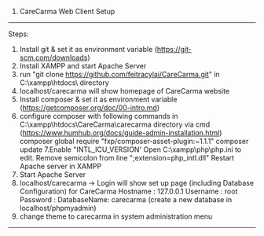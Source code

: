 1. CareCarma Web Client Setup
------------------------------------------------------------------------------------------------------------------------
Steps:
1. Install git & set it as environment variable (https://git-scm.com/downloads) 
2. Install XAMPP and start Apache Server
3. run "git clone https://github.com/feitracylai/CareCarma.git" in C:\xampp\htdocs\ directory
4. localhost/carecarma will show homepage of CareCarma website
5. Install composer & set it as environment variable (https://getcomposer.org/doc/00-intro.md)
6. configure composer with following commands in C:\xampp\htdocs\CareCarma\carecarma directory via cmd (https://www.humhub.org/docs/guide-admin-installation.html)
	composer global require "fxp/composer-asset-plugin:~1.1.1"
	composer update
7.Enable "INTL_ICU_VERSION'
	Open C:\xampp\php\php.ini to edit.
	Remove semicolon from line ";extension=php_intl.dll"
	Restart Apache server in XAMPP
8. Start Apache Server
9. localhost/carecarma -> Login will show set up page  (including Database Configuration) for CareCarma
	Hostname : 127.0.0.1
	Username : root
	Password : <blank>
	DatabaseName: carecarma  (create a new database in localhost/phpmyadmin)
10. change theme to carecarma in system administration menu
------------------------------------------------------------------------------------------------------------------------
